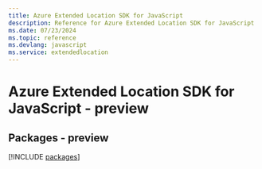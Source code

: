 ```yaml
---
title: Azure Extended Location SDK for JavaScript
description: Reference for Azure Extended Location SDK for JavaScript
ms.date: 07/23/2024
ms.topic: reference
ms.devlang: javascript
ms.service: extendedlocation
---
```

# Azure Extended Location SDK for JavaScript - preview
## Packages - preview
[!INCLUDE [packages](extended-location-index.md)]
